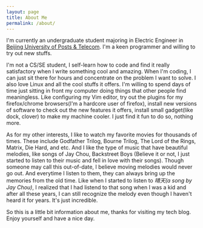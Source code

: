 ```yaml
---
layout: page 
title: About Me
permalink: /about/
---
```


I'm currently an undergraduate student majoring in Electric Engineer in [Beijing University of Posts & Telecom](http://www.bupt.edu.cn/‎). I'm a keen programmer and willing to try out new stuffs.

I'm not a CS/SE student, I self-learn how to code and find it really satisfactory when I write something cool and amazing. When I'm coding, I can just sit there for hours and concentrate on the problem I want to solve. I also love Linux and all the cool stuffs it offers. I'm willing to spend days of time just sitting in front my computer doing things that other people find meaningless. Like configuring my Vim editor, try out the plugins for my firefox/chrome browsers(I'm a hardcore user of firefox), install new versions of software to check out the new features it offers, install small gadget(like dock, clover) to make my machine cooler. I just find it fun to do so, nothing more.

As for my other interests, I like to watch my favorite movies for thousands of times. These include Godfather Trilog, Bourne Trilog, The Lord of the Rings, Matrix, Die Hard, and etc. And I like the type of music that have beautiful melodies, like songs of Jay Chou, Backstreet Boys (Believe it or not, I just started to listen to their music and fell in love with their songs). Though someone may call this out-of-date, I believe moving melodies would never go out. And everytime I listen to them, they can always bring up the memories from the old time. Like when I started to listen to *晴天(a song by Jay Chou)*, I realized that I had listend to that song when I was a kid and after all these years, I can still recognize the melody even though I haven't heard it for years. It's just incredible.

So this is a little bit information about me, thanks for visiting my tech blog. Enjoy yourself and have a nice day.